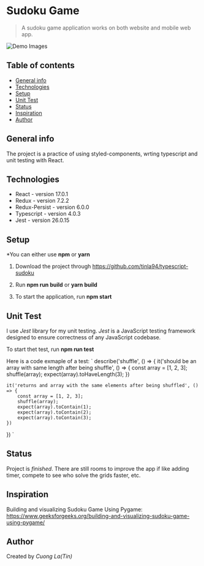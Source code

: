 # Sudoku Game

> A sudoku game application works on both website and mobile web app.

![Demo Images](https://i.imgur.com/k2hj8h5.png)

## Table of contents

- [General info](#general-info)
- [Technologies](#technologies)
- [Setup](#setup)
- [Unit Test](#unit-test)
- [Status](#status)
- [Inspiration](#inspiration)
- [Author](#author)

## General info

The project is a practice of using styled-components, wrting typescript and unit testing with React.

## Technologies

- React - version 17.0.1
- Redux - version 7.2.2
- Redux-Persist - version 6.0.0
- Typescript - version 4.0.3
- Jest - version 26.0.15

## Setup

\*You can either use **npm** or **yarn**

1. Download the project through https://github.com/tinla94/typescript-sudoku

2. Run **npm run build** or **yarn build**

3. To start the application, run **npm start**

## Unit Test

I use _Jest_ library for my unit testing. _Jest_ is a JavaScript testing framework designed to ensure correctness of any JavaScript codebase.

To start thet test, run **npm run test**

Here is a code exmaple of a test:
`
describe('shuffle', () => {
it('should be an array with same length after being shuffle', () => {
const array = [1, 2, 3];
shuffle(array);
expect(array).toHaveLength(3);
})

    it('returns and array with the same elements after being shuffled', () => {
        const array = [1, 2, 3];
        shuffle(array);
        expect(array).toContain(1);
        expect(array).toContain(2);
        expect(array).toContain(3);
    })

})
`

## Status

Project is _finished_. There are still rooms to improve the app if like adding timer, compete to see who solve the grids faster, etc.

## Inspiration

Building and visualizing Sudoku Game Using Pygame:
https://www.geeksforgeeks.org/building-and-visualizing-sudoku-game-using-pygame/

## Author

Created by _Cuong La(Tin)_
